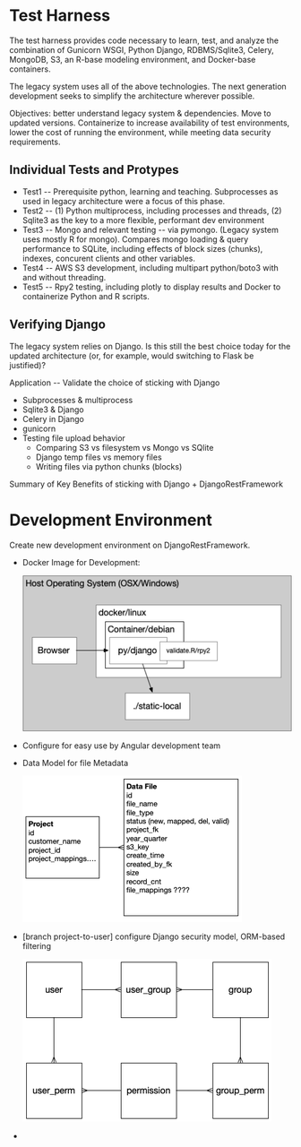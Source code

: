 # Test Harness

The test harness provides code necessary to learn, test, and analyze the combination of Gunicorn WSGI, Python Django, RDBMS/Sqlite3, Celery, MongoDB, S3, an R-base modeling environment, and Docker-base containers.

The legacy system uses all of the above technologies. The next generation development seeks to simplify the architecture wherever possible. 

Objectives: better understand legacy system & dependencies. Move to updated versions. Containerize to increase availability of test environments, lower the cost of running the environment, while meeting data security requirements.

## Individual Tests and Protypes 

* Test1 -- Prerequisite python, learning and teaching. Subprocesses as used in legacy architecture were a focus of this phase.  
* Test2 -- (1) Python multiprocess, including processes and threads, (2) Sqlite3 as the key to a more flexible, performant dev environment  
* Test3 -- Mongo and relevant testing -- via pymongo. (Legacy system uses mostly R for mongo). Compares mongo loading & query performance to SQLite, including effects of block sizes (chunks), indexes, concurent clients and other variables.
* Test4 -- AWS S3 development, including multipart python/boto3 with and without threading.
* Test5 -- Rpy2 testing, including plotly to display results and Docker to containerize Python and R scripts.

## Verifying Django

The legacy system relies on Django. Is this still the best choice today for the updated architecture (or, for example, would switching to Flask be justified)?

Application -- Validate the choice of sticking with Django

  * Subprocesses & multiprocess
  * Sqlite3 & Django
  * Celery in Django
  * gunicorn
  * Testing file upload behavior
      * Comparing S3 vs filesystem vs Mongo vs SQlite
      * Django temp files vs memory files
      * Writing files via python chunks (blocks)
     

Summary of Key Benefits of sticking with Django + DjangoRestFramework
    

# Development Environment

Create new development environment on DjangoRestFramework.

* Docker Image for Development:

    ![Development Image](./doc/img/docker-dev.png)

* Configure for easy use by Angular development team
* Data Model for file Metadata

    ![Project-File Metadata](./doc/img/proj-file-erd.png)

* [branch project-to-user] configure Django security model, ORM-based filtering


    ![Django Security Model](./doc/img/django-security-erd.png)

*


